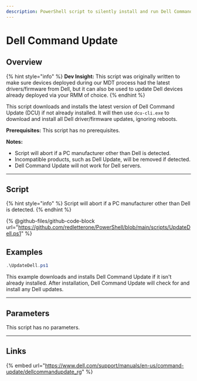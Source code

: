 ```yaml
---
description: PowerShell script to silently install and run Dell Command Update (DCU).
---
```


# Dell Command Update

## Overview

{% hint style="info" %}
**Dev Insight:** This script was originally written to make sure devices deployed during our MDT process had the latest drivers/firmware from Dell, but it can also be used to update Dell devices already deployed via your RMM of choice.
{% endhint %}

This script downloads and installs the latest version of Dell Command Update (DCU) if not already installed. It will then use `dcu-cli.exe` to download and install all Dell driver/firmware updates, ignoring reboots.

**Prerequisites:** This script has no prerequisites.&#x20;

**Notes:**

* Script will abort if a PC manufacturer other than Dell is detected.
* Incompatible products, such as Dell Update, will be removed if detected.
* Dell Command Update will not work for Dell servers.

***

## Script

{% hint style="info" %}
Script will abort if a PC manufacturer other than Dell is detected.
{% endhint %}

{% @github-files/github-code-block url="https://github.com/redletterone/PowerShell/blob/main/scripts/UpdateDell.ps1" %}

## Examples

```powershell
.\UpdateDell.ps1
```

This example downloads and installs Dell Command Update if it isn't already installed. After installation, Dell Command Update will check for and install any Dell updates.

***

## Parameters

This script has no parameters.

***

## Links

{% embed url="https://www.dell.com/support/manuals/en-us/command-update/dellcommandupdate_rg" %}
